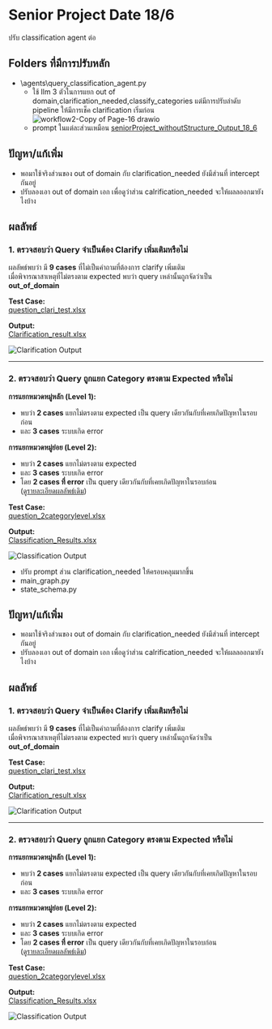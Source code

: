 # Senior Project Date 18/6
ปรับ classification agent ต่อ

## Folders ที่มีการปรับหลัก
- \agents\query_classification_agent.py
  - ใช้ llm 3 ตัวในการแยก out of domain,clarification_needed,classify_categories แต่มีการปรับลำดับ pipeline ให้มีการเช็ค clarification เริ่มก่อน
    ![workflow2-Copy of Page-16 drawio](https://github.com/user-attachments/assets/47048245-7046-422f-b858-542b5d88ef61)
  - prompt ในแต่ละส่วนเหมือน [seniorProject_withoutStructure_Output_18_6](https://github.com/ffahpatcha/senior_project_update/tree/main/seniorProject_withoutStructure_Output_18_6)

## ปัญหา/แก้เพิ่ม
- พอมาใช้จริงส่วนของ out of domain กับ clarification_needed ยังมีส่วนที่ intercept กันอยู่
- ปรับลองเอา out of domain เอก เพื่อดูว่าส่วน calrification_needed จะให้ผลลออกมายังไงบ้าง

## ผลลัพธ์

### 1. ตรวจสอบว่า Query จำเป็นต้อง Clarify เพิ่มเติมหรือไม่

ผลลัพธ์พบว่า มี **9 cases** ที่ไม่เป็นคำถามที่ต้องการ clarify เพิ่มเติม  
เมื่อพิจารณาสาเหตุที่ไม่ตรงตาม expected พบว่า query เหล่านั้นถูกจัดว่าเป็น **out_of_domain**

**Test Case:**  
[question_clari_test.xlsx](https://raw.githubusercontent.com/ffahpatcha/senior_project_update/main/seniorProject_withoutStructure_Output_18_6/test_case/question_clari_test.xlsx)

**Output:**  
[Clarification_result.xlsx](https://raw.githubusercontent.com/ffahpatcha/senior_project_update/main/seniorProject_withoutStructure_Output_18_6/test_case/output/results_clari3.xlsx)

![Clarification Output](https://github.com/user-attachments/assets/dd42081c-054b-4ba5-a9c8-9c303805dffd)

---

### 2. ตรวจสอบว่า Query ถูกแยก Category ตรงตาม Expected หรือไม่

**การแยกหมวดหมู่หลัก (Level 1):**

- พบว่า **2 cases** แยกไม่ตรงตาม expected เป็น query เดียวกันกับที่เคยเกิดปัญหาในรอบก่อน 
- และ **3 cases** ระบบเกิด error

**การแยกหมวดหมู่ย่อย (Level 2):**

- พบว่า **2 cases** แยกไม่ตรงตาม expected  
- และ **3 cases** ระบบเกิด error   
- โดย **2 cases ที่ error** เป็น query เดียวกันกับที่เคยเกิดปัญหาในรอบก่อน  
  ([ดูรายละเอียดผลลัพธ์เดิม](https://github.com/ffahpatcha/senior_project_update/tree/main/seniorProject_withStruture_Output_11_6#%E0%B8%9C%E0%B8%A5%E0%B8%A5%E0%B8%B1%E0%B8%9E%E0%B8%98%E0%B9%8C))

**Test Case:**  
[question_2categorylevel.xlsx](https://raw.githubusercontent.com/ffahpatcha/senior_project_update/main/seniorProject_withoutStructure_Output_18_6/test_case/question_2categorylevel.xlsx)

**Output:**  
[Classification_Results.xlsx](https://raw.githubusercontent.com/ffahpatcha/senior_project_update/main/seniorProject_withoutStructure_Output_18_6/test_case/output/results4.xlsx)

![Classification Output](https://github.com/user-attachments/assets/0033ecfa-f2d3-401e-ac76-4f890d1ed5dd)

    

    
  - ปรับ prompt ส่วน clarification_needed ให้ครอบคลุมมากขึ้น
- main_graph.py
- state_schema.py

## ปัญหา/แก้เพิ่ม
- พอมาใช้จริงส่วนของ out of domain กับ clarification_needed ยังมีส่วนที่ intercept กันอยู่
- ปรับลองเอา out of domain เอก เพื่อดูว่าส่วน calrification_needed จะให้ผลลออกมายังไงบ้าง

## ผลลัพธ์

### 1. ตรวจสอบว่า Query จำเป็นต้อง Clarify เพิ่มเติมหรือไม่

ผลลัพธ์พบว่า มี **9 cases** ที่ไม่เป็นคำถามที่ต้องการ clarify เพิ่มเติม  
เมื่อพิจารณาสาเหตุที่ไม่ตรงตาม expected พบว่า query เหล่านั้นถูกจัดว่าเป็น **out_of_domain**

**Test Case:**  
[question_clari_test.xlsx](https://raw.githubusercontent.com/ffahpatcha/senior_project_update/main/seniorProject_withoutStructure_Output_18_6/test_case/question_clari_test.xlsx)

**Output:**  
[Clarification_result.xlsx](https://raw.githubusercontent.com/ffahpatcha/senior_project_update/main/seniorProject_withoutStructure_Output_18_6/test_case/output/results_clari3.xlsx)

![Clarification Output](https://github.com/user-attachments/assets/dd42081c-054b-4ba5-a9c8-9c303805dffd)

---

### 2. ตรวจสอบว่า Query ถูกแยก Category ตรงตาม Expected หรือไม่

**การแยกหมวดหมู่หลัก (Level 1):**

- พบว่า **2 cases** แยกไม่ตรงตาม expected เป็น query เดียวกันกับที่เคยเกิดปัญหาในรอบก่อน 
- และ **3 cases** ระบบเกิด error

**การแยกหมวดหมู่ย่อย (Level 2):**

- พบว่า **2 cases** แยกไม่ตรงตาม expected  
- และ **3 cases** ระบบเกิด error   
- โดย **2 cases ที่ error** เป็น query เดียวกันกับที่เคยเกิดปัญหาในรอบก่อน  
  ([ดูรายละเอียดผลลัพธ์เดิม](https://github.com/ffahpatcha/senior_project_update/tree/main/seniorProject_withStruture_Output_11_6#%E0%B8%9C%E0%B8%A5%E0%B8%A5%E0%B8%B1%E0%B8%9E%E0%B8%98%E0%B9%8C))

**Test Case:**  
[question_2categorylevel.xlsx](https://raw.githubusercontent.com/ffahpatcha/senior_project_update/main/seniorProject_withoutStructure_Output_18_6/test_case/question_2categorylevel.xlsx)

**Output:**  
[Classification_Results.xlsx](https://raw.githubusercontent.com/ffahpatcha/senior_project_update/main/seniorProject_withoutStructure_Output_18_6/test_case/output/results4.xlsx)

![Classification Output](https://github.com/user-attachments/assets/0033ecfa-f2d3-401e-ac76-4f890d1ed5dd)
